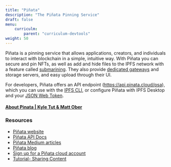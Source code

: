 ```yaml
---
title: "Piñata"
description: "The Piñata Pinning Service"
draft: false
menu:
    curriculm:
        parent: "curriculum-devtools"
weight: 50
---
```


Piñata is a pinning service that allows applications, creators, and individuals to interact with blockchain in a simple, intuitive way. With Piñata you can secure and pin NFTs, as well as add and hide files to the IPFS network with a feature called [submarining](https://www.pinata.cloud/blog/introducing-submarining-what-it-is-why-you-need-it). They also provide [dedicated gateways](https://www.pinata.cloud/blog/the-power-of-dedicated-gateways) and storage servers, and easy upload through their UI.

For developers, Piñata offers an API endpoint (https://api.pinata.cloud/psa), which you can use with the [IPFS CLI](https://docs.pinata.cloud/api-pinning/pinning-services-api#configuring-pinata-in-the-ipfs-cli), or configure Piñata with IPFS Desktop and your [JSON Web Token](https://docs.pinata.cloud/api-pinning/pinning-services-api).


#### [About Pinata | Kyle Tut & Matt Ober](https://pinnie.mypinata.cloud/ipfs/QmVzQdLztGgzvvYatzCpgubqM3VZPyGa6xbzieAyFNRGcY?stream=true)

### Resources

* [Piñata website](https://www.pinata.cloud/)
* [Piñata API Docs](https://docs.pinata.cloud/api-pinning/pinning-services-api)
* [Piñata Medium articles](https://medium.com/pinata)
* [Piñata blog](https://www.pinata.cloud/blog)
* [Sign up for a Piñata cloud account](https://app.pinata.cloud/)
* [Tutorial- Sharing Content](https://medium.com/pinata/how-to-easily-share-content-on-patreon-with-pinata-aa8682f2ee0c)
